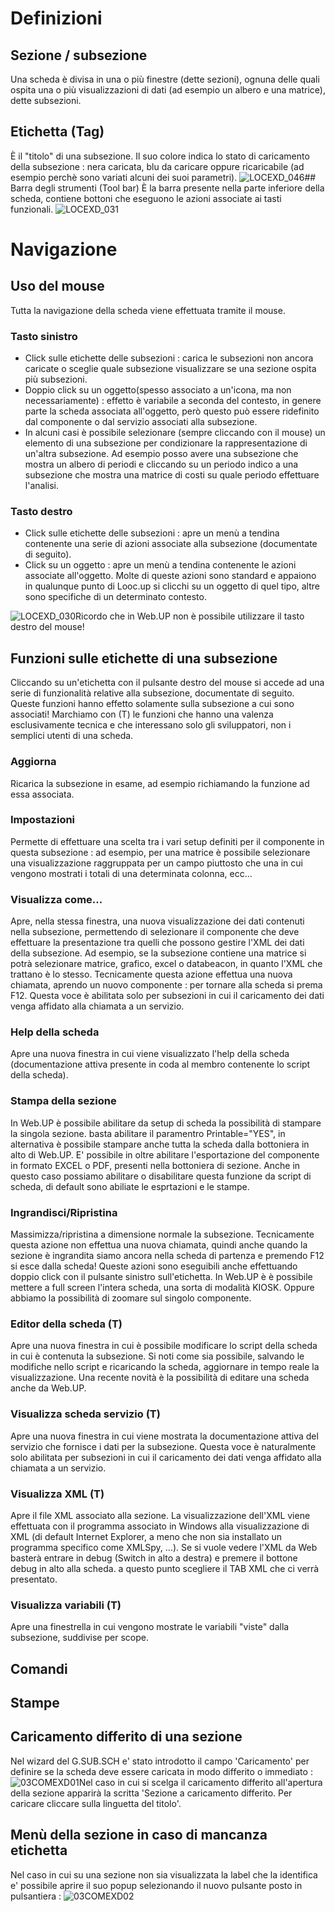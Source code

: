 # Definizioni

## Sezione / subsezione
Una scheda è divisa in una o più finestre (dette sezioni), ognuna delle quali ospita una o più visualizzazioni di dati (ad esempio un albero e una matrice), dette subsezioni.

## Etichetta (Tag)
È il "titolo" di una subsezione.
Il suo colore indica lo stato di caricamento della subsezione :  nera caricata, blu da caricare oppure ricaricabile (ad esempio perchè sono variati alcuni dei suoi parametri).
![LOCEXD_046](https://doc.smeup.com/immagini/LOCEXD_C/LOCEXD_046.png)## Barra degli strumenti (Tool bar)
È la barra presente nella parte inferiore della scheda, contiene bottoni che eseguono le azioni associate ai tasti funzionali.
![LOCEXD_031](https://doc.smeup.com/immagini/LOCEXD_C/LOCEXD_031.png)
# Navigazione
## Uso del mouse
Tutta la navigazione della scheda viene effettuata tramite il mouse.

### Tasto sinistro

- Click sulle etichette delle subsezioni :  carica le subsezioni non ancora caricate o sceglie quale subsezione visualizzare se una sezione ospita più subsezioni.
- Doppio click su un oggetto(spesso associato a un'icona, ma non necessariamente) :  effetto è variabile a seconda del contesto, in genere parte la scheda associata all'oggetto, però questo può essere ridefinito dal componente o dal servizio associati alla subsezione.
- In alcuni casi è possibile selezionare (sempre cliccando con il mouse) un elemento di una subsezione per condizionare la rappresentazione di un'altra subsezione. Ad esempio posso avere una subsezione che mostra un albero di periodi e cliccando su un periodo indico a una subsezione che mostra una matrice di costi su quale periodo effettuare l'analisi.


### Tasto destro

- Click sulle etichette delle subsezioni :  apre un menù a tendina contenente una serie di azioni associate alla subsezione (documentate di seguito).
- Click su un oggetto :  apre un menù a tendina contenente le azioni associate all'oggetto. Molte di queste azioni sono standard e appaiono in qualunque punto di Looc.up si clicchi su un oggetto di quel tipo, altre sono specifiche di un determinato contesto.

![LOCEXD_030](https://doc.smeup.com/immagini/LOCEXD_C/LOCEXD_030.png)Ricordo che in Web.UP non è possibile utilizzare il tasto destro del mouse!

## Funzioni sulle etichette di una subsezione
Cliccando su un'etichetta con il pulsante destro del mouse si accede ad una serie di funzionalità relative alla subsezione, documentate di seguito.
Queste funzioni hanno effetto solamente sulla subsezione a cui sono associati!
Marchiamo con (T) le funzioni che hanno una valenza esclusivamente tecnica e che interessano solo gli sviluppatori, non i semplici utenti di una scheda.

### Aggiorna
Ricarica la subsezione in esame, ad esempio richiamando la funzione ad essa associata.

### Impostazioni
Permette di effettuare una scelta tra i vari setup definiti per il componente in questa subsezione :  ad esempio, per una matrice è possibile selezionare una visualizzazione raggruppata per un campo piuttosto che una in cui vengono mostrati i totali di una determinata colonna, ecc...

### Visualizza come...
Apre, nella stessa finestra, una nuova visualizzazione dei dati contenuti nella subsezione, permettendo di selezionare il componente che deve effettuare la presentazione tra quelli che possono gestire l'XML dei dati della subsezione.
Ad esempio, se la subsezione contiene una matrice si potrà selezionare matrice, grafico, excel o databeacon, in quanto l'XML che trattano è lo stesso.
Tecnicamente questa azione effettua una nuova chiamata, aprendo un nuovo componente :  per tornare alla scheda si prema F12.
Questa voce è abilitata solo per subsezioni in cui il caricamento dei dati venga affidato alla chiamata a un servizio.

### Help della scheda
Apre una nuova finestra in cui viene visualizzato l'help della scheda (documentazione attiva presente in coda al membro contenente lo script della scheda).

### Stampa della sezione
In Web.UP è possibile abilitare da setup di scheda la possibilità di stampare la singola sezione. basta abilitare il paramentro Printable="YES", in alternativa è possibile stampare anche tutta la scheda dalla bottoniera in alto di Web.UP.
E' possibile in oltre abilitare l'esportazione del componente in formato EXCEL o PDF, presenti nella bottoniera di sezione. Anche in questo caso possiamo abilitare o disabilitare questa funzione da script di scheda, di default sono abiliate le esprtazioni e le stampe.

### Ingrandisci/Ripristina
Massimizza/ripristina a dimensione normale la subsezione.
Tecnicamente questa azione non effettua una nuova chiamata, quindi anche quando la sezione è ingrandita siamo ancora nella scheda di partenza e premendo F12 si esce dalla scheda!
Queste azioni sono eseguibili anche effettuando doppio click con il pulsante sinistro sull'etichetta.
In Web.UP è è possibile mettere a full screen l'intera scheda, una sorta di modalità KIOSK. Oppure abbiamo la possibilità di zoomare sul singolo componente.

### Editor della scheda (T)
Apre una nuova finestra in cui è possibile modificare lo script della scheda in cui è contenuta la subsezione.
Si noti come sia possibile, salvando le modifiche nello script e ricaricando la scheda, aggiornare in tempo reale la visualizzazione.
Una recente novità è la possibilità di editare una scheda anche da Web.UP.

### Visualizza scheda servizio (T)
Apre una nuova finestra in cui viene mostrata la documentazione attiva del servizio che fornisce i dati per la subsezione.
Questa voce è naturalmente solo abilitata per subsezioni in cui il caricamento dei dati venga affidato alla chiamata a un servizio.

### Visualizza XML (T)
Apre il file XML associato alla sezione. La visualizzazione dell'XML viene effettuata con il programma associato in Windows alla visualizzazione di XML (di default Internet Explorer, a meno che non sia installato un programma specifico come XMLSpy, ...).
Se si vuole vedere l'XML da Web basterà entrare in debug (Switch in alto a destra) e premere il bottone debug in alto alla scheda. a questo punto scegliere il TAB XML che ci verrà presentato.

### Visualizza variabili (T)
Apre una finestrella in cui vengono mostrate le variabili "viste" dalla subsezione, suddivise per scope.
## Comandi
## Stampe

## Caricamento differito di una sezione
Nel wizard del G.SUB.SCH e' stato introdotto il campo 'Caricamento' per definire se la scheda deve essere caricata in modo differito o immediato : 
![03COMEXD01](https://doc.smeup.com/immagini/LOCEXD_C/03COMEXD01.png)Nel caso in cui si scelga il caricamento differito all'apertura della sezione apparirà la scritta 'Sezione a caricamento differito. Per caricare cliccare sulla linguetta del titolo'.

## Menù della sezione in caso di mancanza etichetta
Nel caso in cui su una sezione non sia visualizzata la label che la identifica e' possibile aprire il suo popup selezionando il nuovo pulsante posto in pulsantiera : 
![03COMEXD02](https://doc.smeup.com/immagini/LOCEXD_C/03COMEXD02.png)